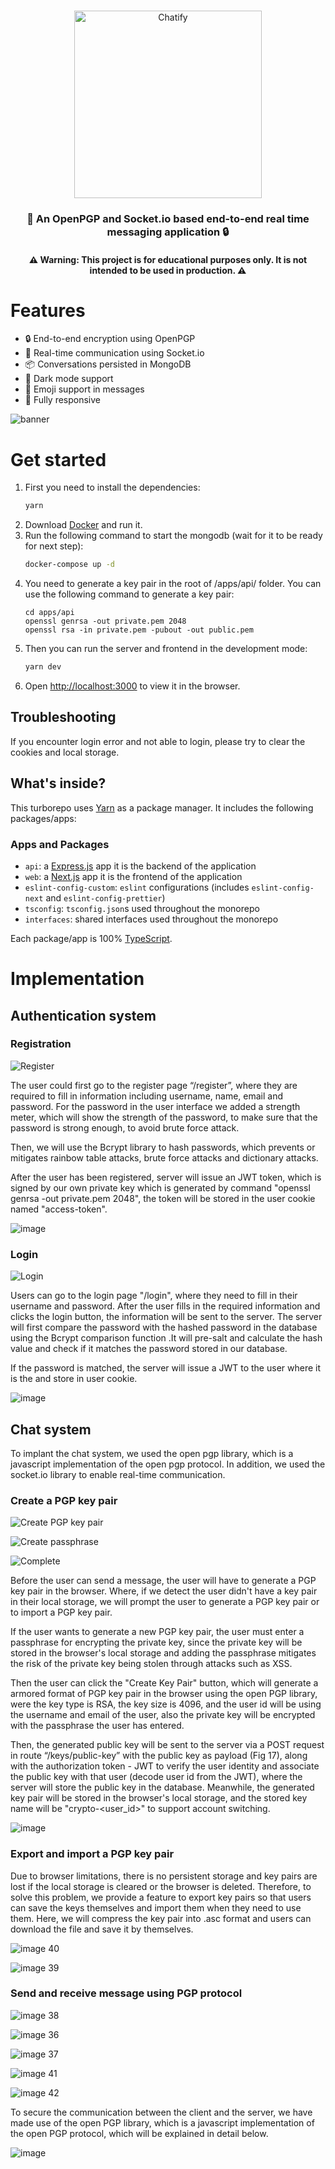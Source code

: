<br>
<p align="center">
<img src="https://user-images.githubusercontent.com/6602723/208947973-a344908c-bdf0-461e-9bfd-c185509baa1c.png" alt="Chatify"  width="300"/>
</p>

<h3 align="center">
<b>💬 An OpenPGP and Socket.io based end-to-end real time messaging application  🔒</b>
</h3>

<h4 align="center">
⚠️ Warning: This project is for educational purposes only. It is not intended to be used in production. ⚠️ 
</h4>

# Features

- 🔒 End-to-end encryption using OpenPGP
- 🔌 Real-time communication using Socket.io
- 📦 Conversations persisted in MongoDB
- 🌙 Dark mode support
- 🥰 Emoji support in messages
- 📱 Fully responsive

![banner](https://user-images.githubusercontent.com/6602723/208961516-c59f32e9-b05d-42d8-8f8b-ca67eddda9a4.png)

# Get started

1. First you need to install the dependencies:
   ```bash
   yarn
   ```
2. Download [Docker](https://www.docker.com/products/docker-desktop) and run it.
3. Run the following command to start the mongodb (wait for it to be ready for next step):
   ```bash
   docker-compose up -d
   ```
4. You need to generate a key pair in the root of /apps/api/ folder. You can use the following command to generate a key pair:
   ```
   cd apps/api
   openssl genrsa -out private.pem 2048
   openssl rsa -in private.pem -pubout -out public.pem
   ```
5. Then you can run the server and frontend in the development mode:
   ```bash
   yarn dev
   ```
6. Open [http://localhost:3000](http://localhost:3000) to view it in the browser.

## Troubleshooting

If you encounter login error and not able to login, please try to clear the cookies and local storage.

## What's inside?

This turborepo uses [Yarn](https://classic.yarnpkg.com/) as a package manager. It includes the following packages/apps:

### Apps and Packages

- `api`: a [Express.js](https://expressjs.com/) app it is the backend of the application
- `web`: a [Next.js](https://nextjs.org/) app it is the frontend of the application
- `eslint-config-custom`: `eslint` configurations (includes `eslint-config-next` and `eslint-config-prettier`)
- `tsconfig`: `tsconfig.json`s used throughout the monorepo
- `interfaces`: shared interfaces used throughout the monorepo

Each package/app is 100% [TypeScript](https://www.typescriptlang.org/).

# Implementation

## Authentication system

### Registration

![Register](https://user-images.githubusercontent.com/6602723/208958144-ba410b3a-0f67-4d1e-b6d4-9db26f48870c.png)

The user could first go to the register page “/register”, where they are required to fill in information including username, name, email and password. For the password in the user interface we added a strength meter, which will show the strength of the password, to make sure that the password is strong enough, to avoid brute force attack.

Then, we will use the Bcrypt library to hash passwords, which prevents or mitigates rainbow table attacks, brute force attacks and dictionary attacks.

After the user has been registered, server will issue an JWT token, which is signed by our own private key which is generated by command "openssl genrsa -out private.pem 2048", the token will be stored in the user cookie named "access-token".

![image](https://user-images.githubusercontent.com/6602723/208950648-95f5cade-4f82-4499-88d4-8dfa86b6d4e2.png)

### Login

![Login](https://user-images.githubusercontent.com/6602723/208957998-e331abf6-a748-4958-a2a7-bbec6b1507ac.png)

Users can go to the login page "/login", where they need to fill in their username and password. After the user fills in the required information and clicks the login button, the information will be sent to the server. The server will first compare the password with the hashed password in the database using the Bcrypt comparison function .It will pre-salt and calculate the hash value and check if it matches the password stored in our database.

If the password is matched, the server will issue a JWT to the user where it is the and store in user cookie.

![image](https://user-images.githubusercontent.com/6602723/208951586-6aa7a6b8-0fb8-4758-a9e1-d2ae54788587.png)

## Chat system

To implant the chat system, we used the open pgp library, which is a javascript implementation of the open pgp protocol. In addition, we used the socket.io library to enable real-time communication.

### Create a PGP key pair

![Create PGP key pair](https://user-images.githubusercontent.com/6602723/208958275-a8d0e289-c721-4671-87ae-317803a08720.png)

![Create passphrase](https://user-images.githubusercontent.com/6602723/208958285-55333288-24e3-4b7c-9b30-c9d343df9230.png)

![Complete](https://user-images.githubusercontent.com/6602723/208958296-9f394524-2da3-40a0-992c-22213d38e839.png)

Before the user can send a message, the user will have to generate a PGP key pair in the browser. Where, if we detect the user didn't have a key pair in their local storage, we will prompt the user to generate a PGP key pair or to import a PGP key pair.

If the user wants to generate a new PGP key pair, the user must enter a passphrase for encrypting the private key, since the private key will be stored in the browser's local storage and adding the passphrase mitigates the risk of the private key being stolen through attacks such as XSS.

Then the user can click the "Create Key Pair" button, which will generate a armored format of PGP key pair in the browser using the open PGP library, were the key type is RSA, the key size is 4096, and the user id will be using the username and email of the user, also the private key will be encrypted with the passphrase the user has entered.

Then, the generated public key will be sent to the server via a POST request in route “/keys/public-key” with the public key as payload (Fig 17), along with the authorization token - JWT to verify the user identity and associate the public key with that user (decode user id from the JWT), where the server will store the public key in the database. Meanwhile, the generated key pair will be stored in the browser's local storage, and the stored key name will be "crypto-<user_id>" to support account switching.

![image](https://user-images.githubusercontent.com/6602723/208952999-1ba0a65f-153e-483f-9f93-30e3621bffb0.png)

### Export and import a PGP key pair

Due to browser limitations, there is no persistent storage and key pairs are lost if the local storage is cleared or the browser is deleted. Therefore, to solve this problem, we provide a feature to export key pairs so that users can save the keys themselves and import them when they need to use them. Here, we will compress the key pair into .asc format and users can download the file and save it by themselves.

![image 40](https://user-images.githubusercontent.com/6602723/208958943-7d70933d-8108-4a55-9b8b-7772b9712ab6.png)

![image 39](https://user-images.githubusercontent.com/6602723/208958953-caff5f3b-6c51-4947-979e-1039ac02f92f.png)

### Send and receive message using PGP protocol

![image 38](https://user-images.githubusercontent.com/6602723/208959096-e643e137-025a-498c-924b-8b499263fe81.png)

![image 36](https://user-images.githubusercontent.com/6602723/208959121-9d87934f-ad64-432d-9fa5-9a121e8d183b.png)

![image 37](https://user-images.githubusercontent.com/6602723/208959107-6578c897-c4c0-40cd-baa8-10540cc6e137.png)

![image 41](https://user-images.githubusercontent.com/6602723/208959501-9052be2c-b3e5-44b0-92d3-b52ae659ea7d.png)

![image 42](https://user-images.githubusercontent.com/6602723/208959511-210d793b-cae0-4f71-8687-2f238925e379.png)

To secure the communication between the client and the server, we have made use of the open PGP library, which is a javascript implementation of the open PGP protocol, which will be explained in detail below.

![image](https://user-images.githubusercontent.com/6602723/208954236-55ec29d5-719f-47c8-bd0d-3f4ebb1b0346.png)

